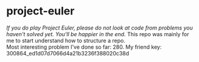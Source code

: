 project-euler
=============
_If you do play Project Euler, please do not look at code from problems you haven't solved yet. You'll be happier in the end._ This repo was mainly for me to start understand how to structure a repo.  <br> Most interesting problem I've done so far: 280.  My friend key: 300864_ed1d07d7066d4a21b3236f388020c38d
